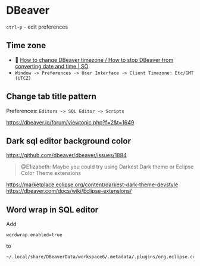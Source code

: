 # DBeaver

`ctrl-p` - edit preferences

## Time zone

- :speech_balloon: [How to change DBeaver timezone / How to stop DBeaver from converting date and time | SO](https://stackoverflow.com/questions/45323552/how-to-change-dbeaver-timezone-how-to-stop-dbeaver-from-converting-date-and-ti)
- `Window -> Preferences -> User Interface -> Client Timezone: Etc/GMT (UTCZ)`

## Change tab title pattern

Preferences: `Editors -> SQL Editor -> Scripts`

https://dbeaver.io/forum/viewtopic.php?f=2&t=1649

## Dark sql editor background color

https://github.com/dbeaver/dbeaver/issues/1884

> @E1izabeth:
> Maybe you could try using Darkest Dark theme or Eclipse Color Theme extensions

https://marketplace.eclipse.org/content/darkest-dark-theme-devstyle
https://dbeaver.com/docs/wiki/Eclipse-extensions/

## Word wrap in SQL editor

Add

```
wordwrap.enabled=true
```

to

```
~/.local/share/DBeaverData/workspace6/.metadata/.plugins/org.eclipse.core.runtime/.settings/org.eclipse.ui.editors.prefs
```